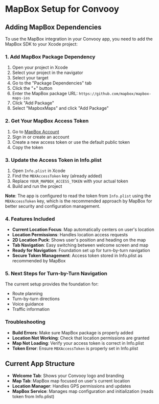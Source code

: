 # MapBox Setup for Convooy

## Adding MapBox Dependencies

To use the MapBox integration in your Convooy app, you need to add the MapBox SDK to your Xcode project:

### 1. Add MapBox Package Dependency

1. Open your project in Xcode
2. Select your project in the navigator
3. Select your target
4. Go to the "Package Dependencies" tab
5. Click the "+" button
6. Enter the MapBox package URL: `https://github.com/mapbox/mapbox-maps-ios`
7. Click "Add Package"
8. Select "MapboxMaps" and click "Add Package"

### 2. Get Your MapBox Access Token

1. Go to [MapBox Account](https://account.mapbox.com/access-tokens/)
2. Sign in or create an account
3. Create a new access token or use the default public token
4. Copy the token

### 3. Update the Access Token in Info.plist

1. Open `Info.plist` in Xcode
2. Find the `MBXAccessToken` key (already added)
3. Replace `YOUR_MAPBOX_ACCESS_TOKEN` with your actual token
4. Build and run the project

**Note**: The app is configured to read the token from `Info.plist` using the `MBXAccessToken` key, which is the recommended approach by MapBox for better security and configuration management.

### 4. Features Included

- **Current Location Focus**: Map automatically centers on user's location
- **Location Permissions**: Handles location access requests
- **2D Location Puck**: Shows user's position and heading on the map
- **Tab Navigation**: Easy switching between welcome screen and map
- **Ready for Navigation**: Foundation set up for turn-by-turn navigation
- **Secure Token Management**: Access token stored in Info.plist as recommended by MapBox

### 5. Next Steps for Turn-by-Turn Navigation

The current setup provides the foundation for:
- Route planning
- Turn-by-turn directions
- Voice guidance
- Traffic information

### Troubleshooting

- **Build Errors**: Make sure MapBox package is properly added
- **Location Not Working**: Check that location permissions are granted
- **Map Not Loading**: Verify your access token is correct in Info.plist
- **Token Error**: Ensure `MBXAccessToken` is properly set in Info.plist

## Current App Structure

- **Welcome Tab**: Shows your Convooy logo and branding
- **Map Tab**: MapBox map focused on user's current location
- **Location Manager**: Handles GPS permissions and updates
- **MapBox Service**: Manages map configuration and initialization (reads token from Info.plist)

